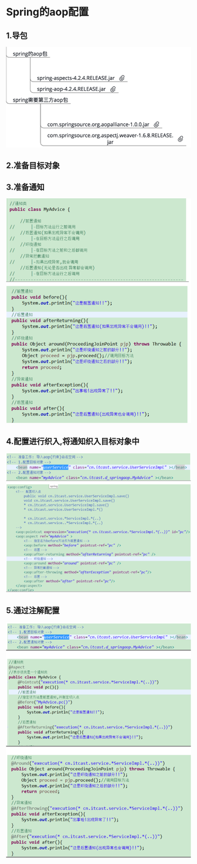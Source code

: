 # Spring的aop配置

## 1.导包

![](../../../.gitbook/assets/image%20%28116%29.png)

## 2.准备目标对象

## 3.准备通知

![](../../../.gitbook/assets/image%20%2886%29.png)

## 4.配置进行织入,将通知织入目标对象中

![](../../../.gitbook/assets/image%20%28128%29.png)

## 5.通过注解配置

![](../../../.gitbook/assets/image%20%28146%29.png)

